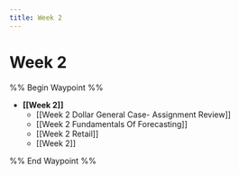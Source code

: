 ```yaml
---
title: Week 2
---
```

# Week 2

%% Begin Waypoint %%

- **[[Week 2]]**
	- [[Week 2 Dollar General Case- Assignment Review]]
	- [[Week 2 Fundamentals Of Forecasting]]
	- [[Week 2 Retail]]
	- [[Week 2]]

%% End Waypoint %%